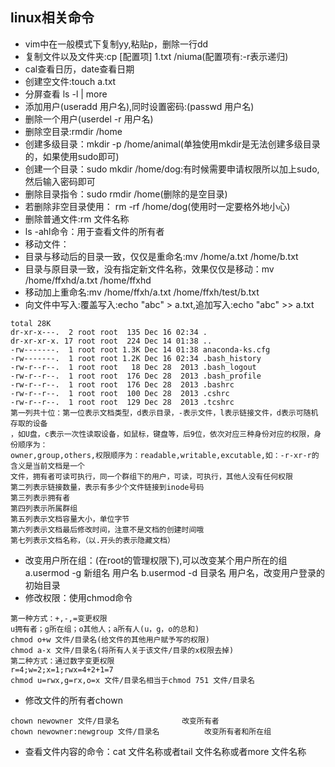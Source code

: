 ## linux相关命令
-  vim中在一般模式下复制yy,粘贴p，删除一行dd
- 复制文件以及文件夹:cp [配置项] 1.txt /niuma(配置项有:-r表示递归)
- cal查看日历，date查看日期
- 创建空文件:touch a.txt
- 分屏查看 ls -l | more
- 添加用户(useradd 用户名),同时设置密码:(passwd 用户名)
- 删除一个用户(userdel -r 用户名)
- 删除空目录:rmdir /home
- 创建多级目录：mkdir -p /home/animal(单独使用mkdir是无法创建多级目录的，如果使用sudo即可)
- 创建一个目录：sudo mkdir /home/dog:有时候需要申请权限所以加上sudo,然后输入密码即可
- 删除目录指令：sudo rmdir /home(删除的是空目录)
- 若删除非空目录使用： rm -rf /home/dog(使用时一定要格外地小心)
- 删除普通文件:rm 文件名称
- ls -ahl命令：用于查看文件的所有者
- 移动文件：
- 目录与移动后的目录一致，仅仅是重命名:mv /home/a.txt /home/b.txt
- 目录与原目录一致，没有指定新文件名称，效果仅仅是移动：mv /home/ffxhd/a.txt /home/ffxhd
- 移动加上重命名:mv /home/ffxh/a.txt /home/ffxh/test/b.txt
- 向文件中写入:覆盖写入:echo "abc" > a.txt,追加写入:echo "abc" >> a.txt

```shell
total 28K
dr-xr-x---.  2 root root  135 Dec 16 02:34 .
dr-xr-xr-x. 17 root root  224 Dec 14 01:38 ..
-rw-------.  1 root root 1.3K Dec 14 01:38 anaconda-ks.cfg
-rw-------.  1 root root 1.2K Dec 16 02:34 .bash_history
-rw-r--r--.  1 root root   18 Dec 28  2013 .bash_logout
-rw-r--r--.  1 root root  176 Dec 28  2013 .bash_profile
-rw-r--r--.  1 root root  176 Dec 28  2013 .bashrc
-rw-r--r--.  1 root root  100 Dec 28  2013 .cshrc
-rw-r--r--.  1 root root  129 Dec 28  2013 .tcshrc
第一列共十位：第一位表示文档类型，d表示目录，-表示文件，l表示链接文件，d表示可随机存取的设备
，如U盘，c表示一次性读取设备，如鼠标，键盘等，后9位，依次对应三种身份对应的权限，身份顺序为：
owner,group,others,权限顺序为：readable,writable,excutable,如：-r-xr-r的含义是当前文档是一个
文件，拥有者可读可执行，同一个群组下的用户，可读，可执行，其他人没有任何权限
第二列表示链接数量，表示有多少个文件链接到inode号码
第三列表示拥有者
第四列表示所属群组
第五列表示文档容量大小，单位字节
第六列表示文档最后修改时间，注意不是文档的创建时间哦
第七列表示文档名称，（以.开头的表示隐藏文档）
```
- 改变用户所在组：(在root的管理权限下),可以改变某个用户所在的组
a.usermod -g 新组名 用户名
b.usermod -d 目录名 用户名，改变用户登录的初始目录
- 修改权限：使用chmod命令
```shell
第一种方式：+,-,=变更权限
u拥有者；g所在组；o其他人；a所有人(u，g，o的总和)
chmod o+w 文件/目录名(给文件的其他用户赋予写的权限)
chmod a-x 文件/目录名(将所有人关于该文件/目录的x权限去掉)
第二种方式：通过数字变更权限
r=4;w=2;x=1;rwx=4+2+1=7
chmod u=rwx,g=rx,o=x 文件/目录名相当于chmod 751 文件/目录名
```
- 修改文件的所有者chown
```shell
chown newowner 文件/目录名              改变所有者
chown newowner:newgroup 文件/目录名          改变所有者和所在组
```
- 查看文件内容的命令：cat 文件名称或者tail 文件名称或者more 文件名称